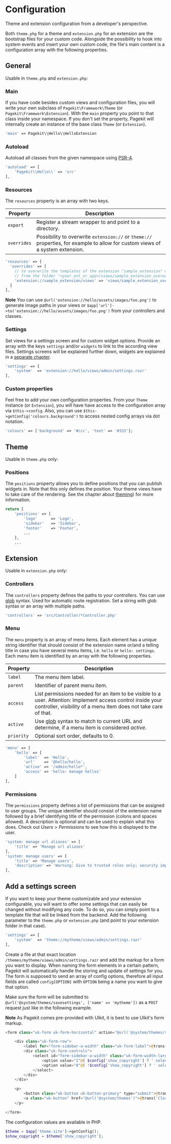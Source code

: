 # Configuration

<p class="uk-article-lead">Theme and extension configuration from a developer's perspective.</p>

Both `theme.php` for a theme and `extension.php` for an extension are the bootstrap files for your custom code. Alongside the possibility to hook into system events and insert your own custom code, the file's main content is a configuration array with the following properties.

## General

Usable in `theme.php` and `extension.php`:

### Main

If you have code besides custom views and configuration files, you will write your own subclass of `Pagekit\Framework\Theme` (or `Pagekit\Framework\Extension`). With the `main` property you point to that class inside your namespace. If you don't set the property, Pagekit will internally create an instance of the base class `Theme` (or
    `Extension`).

```php
'main' => Pagekit\\Hello\\HelloExtension
```

### Autoload

Autoload all classes from the given namespace using [PSR-4](http://www.php-fig.org/psr/psr-4/).

```php
'autoload' => [
    'Pagekit\\Hello\\' => 'src'
],
```

### Resources

The `resources` property is an array with two keys.

| Property  | Description |
|-----------|-------------|
| `export`    | Register a stream wrapper to and point to a directory. |
| `overrides` | Possibility to overwrite `extension://` or `theme://` properties, for example to allow for custom views of a system extension. |

```php
'resources' => [
  'overrides' => [
    // to overwrite the templates of the extension "sample_extension" with templates
    // from the folder "<your_ext_or_app>/views/sample_extension_overwrites/":
    'extension://sample_extension/views' => 'views/sample_extension_overwrites',
  ]
],
```

**Note** You can use `@url('extension://hello/assets/images/foo.png')` to generate image paths in your views or `$app['url']->to('extension://hello/assets/images/foo.png')` from your controllers and classes.

### Settings

Set views for a settings screen and for custom widget options. Provide an array with the keys `settings` and/or `widgets` to link to the according view files. Settings screens will be explained further down, widgets are explained in a [separate chapter](widgets.md).


```php
'settings' => [
    'system'  => 'extension://hello/views/admin/settings.razr'
],
```

### Custom properties

Feel free to add your own configuration properties. From your `Theme` instance (or `Extension`), you will have have access to the configuration array via `$this->config`. Also, you can use `$this->getConfig('colours.background')` to access nested config arrays via dot notation.


```php
'colours' => ['background' => '#ccc', 'text' => '#333'];
```

## Theme

Usable in `theme.php` only:

### Positions

The `positions` property allows you to define positions that you can publish widgets in. Note that this only defines the position. Your theme views have to take care of the rendering. See the chapter about [theming](themes.md)) for more information.

```php
return [
    'positions' => [
        'logo'      => 'Logo',
        'sidebar'   => 'Sidebar',
        'footer'    => 'Footer',
        ...
    ],
    ...
```

## Extension

Usable in `extension.php` only:

### Controllers

The `controllers` property defines the paths to your controllers. You can use [glob](http://php.net/glob) syntax. Used for automatic route registration. Set a string with glob syntax or an array with multiple paths.

```php
'controllers' => 'src/Controller/*Controller.php'
```

### Menu

The `menu` property is an array of menu items. Each element has a unique string identifier that should consist of the extension name or/and a telling title in case you have several menu items, i.e. `hello` or `hello: settings`. Each menu item is identified by an array with the following properties.

| Property  | Description |
|-----------|-------------|
| `label`     | The menu item label. |
| `parent`    | Identifier of parent menu item. |
| `access`    | List permissions needed for an item to be visible to a user. Attention: Implement access control inside your controller, visibility of a menu item does not take care of that. |
| `active`    | Use [glob](http://php.net/glob) syntax to match to current URL and determine, if a menu item is considered *active*. |
| `priority`  | Optional sort order, defaults to 0. |

```php
'menu' => [
    'hello' => [
        'label'  => 'Hello',
        'url'    => '@hello/hello',
        'active' => '/admin/hello*',
        'access' => 'hello: manage hellos'
    ]
],
```

### Permissions

The `permissions` property defines a list of permissions that can be assigned to user groups. The unique identifier should consist of the extension name followed by a brief identifying title of the permission (colons and spaces allowed). A description is optional and can be used to explain what this does. Check out *Users > Permissions* to see how this is displayed to the user.

```php
'system: manage url aliases' => [
    'title' => 'Manage url aliases'
],
'system: manage users' => [
    'title' => 'Manage users',
    'description' => 'Warning: Give to trusted roles only; security implications.'
],
```

## Add a settings screen

If you want to keep your theme customizable and your extension configurable, you will want to offer some settings that can easily be changed without modifying any code. To do so, you can simply point to a template file that will be linked from the backend. Add the following parameter to the `theme.php` or `extension.php` (and point to your extension folder in that case).

```php
'settings' => [
    'system'  => 'theme://mytheme/views/admin/settings.razr'
],
```

Create a file at that exact location `/themes/mytheme/views/admin/settings.razr` and add the markup for a form you want to display. When naming the form elements in a certain pattern, Pagekit will automatically handle the storing and update of settings for you. The form is supposed to send an array of config options, therefore all input fields are called `config[OPTION]`  with `OPTION` being a name you want to give that option.

Make sure the form will be submitted to `@url('@system/themes/savesettings', ['name' => 'mytheme'])` as a `POST` request just like in the following example.

**Note** As Pagekit comes pre-provided with UIkit, it is best to use UIkit's form markup.


```php
<form class="uk-form uk-form-horizontal" action="@url('@system/themes/savesettings', ['name' => 'mytheme'])" method="post">

    <div class="uk-form-row">
        <label for="form-sidebar-a-width" class="uk-form-label">@trans('Show Copyright')</label>
        <div class="uk-form-controls">
            <select id="form-sidebar-a-width" class="uk-form-width-large" name="config[show_copyright]">
                <option value="1"@( $config['show_copyright'] ? ' selected' : '')>Show</option>
                <option value="0"@( !$config['show_copyright'] ? ' selected' : '')>Hide</option>
            </select>
        </div>
    </div>

    <p>
        <button class="uk-button uk-button-primary" type="submit">@trans('Save')</button>
        <a class="uk-button" href="@url('@system/themes')">@trans('Close')</a>
    </p>

</form>
```


The configuration values are available in PHP.

```php
$theme = $app['theme.site']->getConfig();
$show_copyright = $theme['show_copyright'];
```
